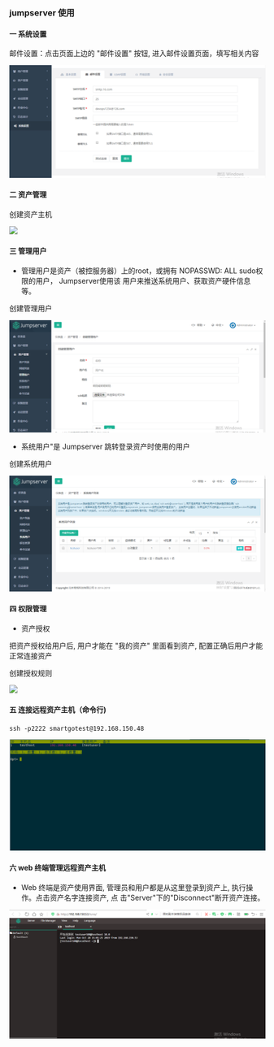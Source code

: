 

###              jumpserver  使用 



#### 一  系统设置



邮件设置：点击页面上边的 "邮件设置" 按钮, 进入邮件设置页面，填写相关内容





![](images\系统邮件.png)







#### 二   资产管理



创建资产主机



![](C:\Users\Administrator\Desktop\images\资产.png)





#### 三  管理用户



*  管理用户是资产（被控服务器）上的root，或拥有 NOPASSWD: ALL sudo权限的用户， Jumpserver使用该     用户来推送系统用户、获取资产硬件信息 等。


创建管理用户



![](images\管理user.png)





   

*    系统用户"是 Jumpserver 跳转登录资产时使用的用户

  创建系统用户





![](images\系统user.png)









#### 四  权限管理



*  资产授权

把资产授权给用户后, 用户才能在 "我的资产" 里面看到资产, 配置正确后用户才能正常连接资产



创建授权规则



![](C:\Users\Administrator\Desktop\images\权管.png)





#### 五  连接远程资产主机（命令行)



```
ssh -p2222 smartgotest@192.168.150.48
```





 ![](images\connect.png)







#### 六    web 终端管理远程资产主机



*   Web 终端是资产使用界面, 管理员和用户都是从这里登录到资产上, 执行操作。点击资产名字连接资产, 点
  击"Server"下的"Disconnect"断开资产连接。




![](images\web.png)











